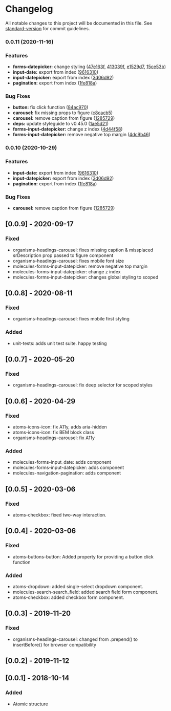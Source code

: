 # Changelog

All notable changes to this project will be documented in this file. See [standard-version](https://github.com/conventional-changelog/standard-version) for commit guidelines.

### 0.0.11 (2020-11-16)


### Features

* **forms-datepicker:** change styling ([47e163f](https://github.com/oslokommune/styleguide_vue/commit/47e163f02558c909ddc14205dcd61b90892d293c), [413039f](https://github.com/oslokommune/styleguide_vue/commit/413039f920905a48e7e7eb7d0843ccc46c1d37cc), [e1529d7](https://github.com/oslokommune/styleguide_vue/commit/e1529d7db7c29209195373ff3f91b57e397a3efc), [15ce53b](https://github.com/oslokommune/styleguide_vue/commit/15ce53bd99cd59f22c81c113f9a4eab7b33d961d))
* **input-date:** export from index ([9616310](https://github.com/oslokommune/styleguide_vue/commit/9616310dc557d94aef89a7c39bae4cfc645ea4d9))
* **input-datepicker:** export from index ([3d06d92](https://github.com/oslokommune/styleguide_vue/commit/3d06d92d714a1a8f7d90852b32e3fa98856a8b84))
* **pagination:** export from index ([1fe818a](https://github.com/oslokommune/styleguide_vue/commit/1fe818aa3f0849e871e40fbc6d3ff24c74ca0c12))


### Bug Fixes

* **button:** fix click function ([84ac970](https://github.com/oslokommune/styleguide_vue/commit/84ac97045334d9e6ca5d94e4707c4a7648fa877a))
* **carousel:** fix missing props to figure ([c8cacb5](https://github.com/oslokommune/styleguide_vue/commit/c8cacb5cb84c3b6d6d1d035ced9849309349bf1f))
* **carousel:** remove caption from figure ([1285729](https://github.com/oslokommune/styleguide_vue/commit/1285729ad8d07ae05ef432a0936347b8a80aabb8))
* **deps:** update styleguide to v0.45.0 ([1ae5d21](https://github.com/oslokommune/styleguide_vue/commit/1ae5d2107f29fdd48bf461350d9fe3530c76e146))
* **forms-input-datepicker:** change z index ([4d44f58](https://github.com/oslokommune/styleguide_vue/commit/4d44f5863a13123798693759c80129c93d9291db))
* **forms-input-datepicker:** remove negative top margin ([4dc9b46](https://github.com/oslokommune/styleguide_vue/commit/4dc9b46a7ff96932298bf3884505265fb52094e1))

### 0.0.10 (2020-10-29)


### Features

* **input-date:** export from index ([9616310](https://github.com/oslokommune/styleguide_vue/commit/9616310dc557d94aef89a7c39bae4cfc645ea4d9))
* **input-datepicker:** export from index ([3d06d92](https://github.com/oslokommune/styleguide_vue/commit/3d06d92d714a1a8f7d90852b32e3fa98856a8b84))
* **pagination:** export from index ([1fe818a](https://github.com/oslokommune/styleguide_vue/commit/1fe818aa3f0849e871e40fbc6d3ff24c74ca0c12))

### Bug Fixes

* **carousel:** remove caption from figure ([1285729](https://github.com/oslokommune/styleguide_vue/commit/1285729ad8d07ae05ef432a0936347b8a80aabb8))

## [0.0.9] - 2020-09-17

### Fixed
- organisms-headings-carousel: fixes missing caption & missplaced srDescription prop passed to figure component
- organisms-headings-carousel: fixes mobile font size
- molecules-forms-input-datepicker: remove negative top margin
- molecules-forms-input-datepicker: change z index
- molecules-forms-input-datepicker: changes global styling to scoped

## [0.0.8] - 2020-08-11

### Fixed
- organisms-headings-carousel: fixes mobile first styling

### Added
- unit-tests: adds unit test suite. happy testing

## [0.0.7] - 2020-05-20

### Fixed
- organisms-headings-carousel: fix deep selector for scoped styles

## [0.0.6] - 2020-04-29

### Fixed
- atoms-icons-icon: fix A11y, adds aria-hidden
- atoms-icons-icon: fix BEM block class
- organisms-headings-carousel: fix A11y

### Added
- molecules-forms-input_date: adds component
- molecules-forms-input-datepicker: adds component
- molecules-navigation-pagination: adds component

## [0.0.5] - 2020-03-06

### Fixed

- atoms-checkbox: fixed two-way interaction.

## [0.0.4] - 2020-03-06

### Fixed
- atoms-buttons-button: Added property for providing a button click function

### Added

- atoms-dropdown: added single-select dropdown component.
- molecules-search-search_field: added search field form component.
- atoms-checkbox: added checkbox form component.

## [0.0.3] - 2019-11-20

### Fixed

- organisms-headings-carousel: changed from .prepend() to insertBefore() for browser compatibility

## [0.0.2] - 2019-11-12

## [0.0.1] - 2018-10-14

### Added

- Atomic structure
